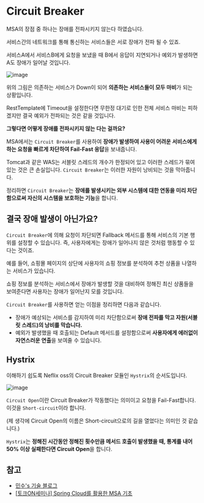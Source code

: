 # Circuit Breaker

MSA의 장점 중 하나는 장애를 전파시키지 않는다 하였습니다.

서비스간의 네트워크를 통해 통신하는 서비스들은 서로 장애가 전파 될 수 있죠.

서비스A에서 서비스B에게 요청을 보냈을 때 B에서 응답이 지연되거나 예외가 발생하면 A도 장애가 일어날 것입니다.

![image](https://user-images.githubusercontent.com/53790137/152627130-871ec336-0f38-48de-9b64-70847c0d1abe.png)

위의 그림은 의존하는 서비스가 Down이 되어 **의존하는 서비스들이 모두 마비**가 되는 상황입니다.

RestTemplate에 Timeout을 설정한다면 무한정 대기로 인한 전체 서비스 마비는 피하겠지만 결국 예외가 전파되는 것은 같을 것입니다.

**그렇다면 어떻게 장애를 전파시키지 않는 다는 걸까요?**

MSA에서는 `Circuit Breaker`를 사용하여 **장애가 발생하여 사용이 어려운 서비스에게 하는 요청을 빠르게 차단하여 Fail-Fast 응답**을 보내줍니다.

Tomcat과 같은 WAS는 서블릿 스레드의 개수가 한정되어 있고 이러한 스레드가 묶여있는 것은 큰 손실입니다. `Circuit Breaker`는 이러한 자원이 낭비되는 것을 막아줍니다.

정리하면 `Circuit Breaker`는 **장애를 발생시키는 외부 시스템에 대한 연동을 미리 차단함으로써 자신의 시스템을 보호하는 기능**을 합니다.

## 결국 장애 발생이 아닌가요?

`Circuit Breaker`에 의해 요청이 차단되면 Fallback 메서드를 통해 서비스의 기본 행위를 설정할 수 있습니다. 즉, 사용자에게는 장애가 일어나지 않은 것처럼 행동할 수 있다는 것이죠.

예를 들어, 쇼핑몰 페이지의 상단에 사용자의 쇼핑 정보를 분석하여 추천 상품을 나열하는 서비스가 있습니다. 

쇼핑 정보를 분석하는 서비스에서 장애가 발생할 것을 대비하여 정해진 최신 상품들을 보여준다면 사용자는 장애가 일어난지 모를 것입니다.

`Circuit Breaker`를 사용하면 얻는 이점을 정리하면 다음과 같습니다.

- 장애가 예상되는 서비스를 감지하여 미리 차단함으로써 **장애 전파를 막고 자원(서블릿 스레드)의 낭비를 막습니다.**
- 예외가 발생했을 때 호출되는 Default 메서드를 설정함으로써 **사용자에게 에러없이 자연스러운 연출**을 보여줄 수 있습니다.

## Hystrix

이해하기 쉽도록 Neflix oss의 Circuit Breaker 모듈인 `Hystrix`의 순서도입니다.

![image](https://user-images.githubusercontent.com/53790137/152627249-6ec1b1ed-8528-48c7-a1de-f5e07e2e8904.png)

`Circuit Open`이란 Circuit Breaker가 작동했다는 의미이고 요청을 Fail-Fast합니다. 이것을 `Short-circuit`이라 합니다. 

(제 생각에 Circuit Open의 이름은 Short-circuit으로의 길을 열었다는 의미인 것 같습니다.)

`Hystrix`는 **정해진 시간동안 정해진 횟수만큼 메서드 호출이 발생했을 때, 통계를 내어 50% 이상 실패한다면 Circuit Open**을 합니다.

## 참고
- [민수's 기술 블로그](https://alwayspr.tistory.com/26)
- [[토크ON세미나] Spring Cloud를 활용한 MSA 기초](https://www.youtube.com/watch?v=iHHuYGdG_Yk)









